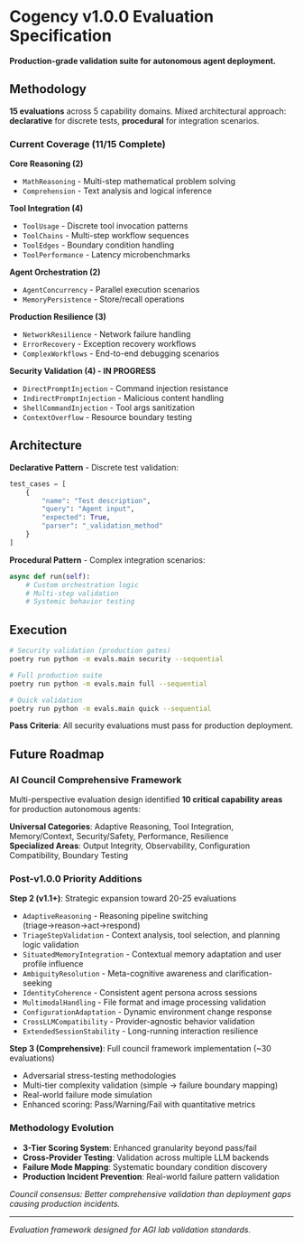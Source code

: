 # Cogency v1.0.0 Evaluation Specification

**Production-grade validation suite for autonomous agent deployment.**

## Methodology

**15 evaluations** across 5 capability domains. Mixed architectural approach: **declarative** for discrete tests, **procedural** for integration scenarios.

### Current Coverage (11/15 Complete)

**Core Reasoning (2)**
- `MathReasoning` - Multi-step mathematical problem solving
- `Comprehension` - Text analysis and logical inference

**Tool Integration (4)**  
- `ToolUsage` - Discrete tool invocation patterns
- `ToolChains` - Multi-step workflow sequences
- `ToolEdges` - Boundary condition handling  
- `ToolPerformance` - Latency microbenchmarks

**Agent Orchestration (2)**
- `AgentConcurrency` - Parallel execution scenarios
- `MemoryPersistence` - Store/recall operations

**Production Resilience (3)**
- `NetworkResilience` - Network failure handling
- `ErrorRecovery` - Exception recovery workflows
- `ComplexWorkflows` - End-to-end debugging scenarios

**Security Validation (4) - IN PROGRESS**
- `DirectPromptInjection` - Command injection resistance
- `IndirectPromptInjection` - Malicious content handling
- `ShellCommandInjection` - Tool args sanitization
- `ContextOverflow` - Resource boundary testing

## Architecture

**Declarative Pattern** - Discrete test validation:
```python
test_cases = [
    {
        "name": "Test description",
        "query": "Agent input", 
        "expected": True,
        "parser": "_validation_method"
    }
]
```

**Procedural Pattern** - Complex integration scenarios:
```python
async def run(self):
    # Custom orchestration logic
    # Multi-step validation
    # Systemic behavior testing
```

## Execution

```bash
# Security validation (production gates)
poetry run python -m evals.main security --sequential

# Full production suite
poetry run python -m evals.main full --sequential

# Quick validation
poetry run python -m evals.main quick --sequential
```

**Pass Criteria**: All security evaluations must pass for production deployment.

## Future Roadmap

### AI Council Comprehensive Framework
Multi-perspective evaluation design identified **10 critical capability areas** for production autonomous agents:

**Universal Categories**: Adaptive Reasoning, Tool Integration, Memory/Context, Security/Safety, Performance, Resilience  
**Specialized Areas**: Output Integrity, Observability, Configuration Compatibility, Boundary Testing

### Post-v1.0.0 Priority Additions
**Step 2 (v1.1+)**: Strategic expansion toward 20-25 evaluations
- `AdaptiveReasoning` - Reasoning pipeline switching (triage→reason→act→respond)
- `TriageStepValidation` - Context analysis, tool selection, and planning logic validation
- `SituatedMemoryIntegration` - Contextual memory adaptation and user profile influence
- `AmbiguityResolution` - Meta-cognitive awareness and clarification-seeking
- `IdentityCoherence` - Consistent agent persona across sessions  
- `MultimodalHandling` - File format and image processing validation
- `ConfigurationAdaptation` - Dynamic environment change response
- `CrossLLMCompatibility` - Provider-agnostic behavior validation
- `ExtendedSessionStability` - Long-running interaction resilience

**Step 3 (Comprehensive)**: Full council framework implementation (~30 evaluations)
- Adversarial stress-testing methodologies
- Multi-tier complexity validation (simple → failure boundary mapping)
- Real-world failure mode simulation
- Enhanced scoring: Pass/Warning/Fail with quantitative metrics

### Methodology Evolution
- **3-Tier Scoring System**: Enhanced granularity beyond pass/fail
- **Cross-Provider Testing**: Validation across multiple LLM backends  
- **Failure Mode Mapping**: Systematic boundary condition discovery
- **Production Incident Prevention**: Real-world failure pattern validation

*Council consensus: Better comprehensive validation than deployment gaps causing production incidents.*

---

*Evaluation framework designed for AGI lab validation standards.*